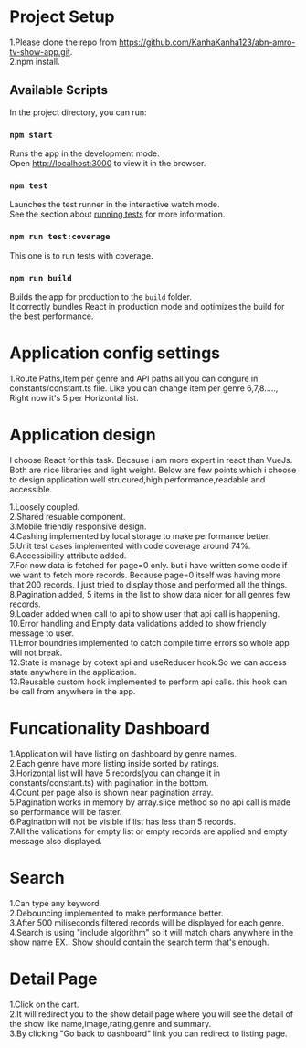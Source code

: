 
# Project Setup
 1.Please clone the repo from https://github.com/KanhaKanha123/abn-amro-tv-show-app.git. \
 2.npm install.

## Available Scripts

In the project directory, you can run:

### `npm start`

Runs the app in the development mode.\
Open [http://localhost:3000](http://localhost:3000) to view it in the browser.

### `npm test`

Launches the test runner in the interactive watch mode.\
See the section about [running tests](https://facebook.github.io/create-react-app/docs/running-tests) for more information.

### `npm run test:coverage`

This one is to run tests with coverage.

### `npm run build`

Builds the app for production to the `build` folder.\
It correctly bundles React in production mode and optimizes the build for the best performance.

# Application config settings
1.Route Paths,Item per genre and API paths all you can congure in constants/constant.ts file. Like you can change item per genre 6,7,8....., Right now it's 5 per Horizontal list.

# Application design
I choose React for this task. Because i am more expert in react than VueJs. Both are nice libraries and light weight. Below are few points which i choose to design application well strucured,high performance,readable and accessible.

1.Loosely coupled.\
2.Shared resuable component.\
3.Mobile friendly responsive design.\
4.Cashing implemented by local storage to make performance better.\
5.Unit test cases implemented with code coverage around 74%.\
6.Accessibility attribute added.\
7.For now data is fetched for page=0 only. but i have written some code if we want to fetch more records. Because page=0 itself was having more that 200 records. I just tried to display those and performed all the things.\
8.Pagination added, 5 items in the list to show data nicer for all genres few records.\
9.Loader added when call to api to show user that api call is happening.\
10.Error handling and Empty data validations added to show friendly message to user.\
11.Error boundries implemented to catch compile time errors so whole app will not break.\
12.State is manage by cotext api and useReducer hook.So we can access state anywhere in the application.\
13.Reusable custom hook implemented to perform api calls. this hook can be call from anywhere in the app.

# Funcationality Dashboard
 1.Application will have listing on dashboard by genre names.\
 2.Each genre have more listing inside sorted by ratings.\
 3.Horizontal list will have 5 records(you can change it in constants/constant.ts) with pagination in the bottom.\
 4.Count per page also is shown near pagination array.\
 5.Pagination works in memory by array.slice method so no api call is made so performance will be faster.\
 6.Pagination will not be visible if list has less than 5 records.\
 7.All the validations for empty list or empty records are applied and empty message also displayed.
 
# Search
1.Can type any keyword.\
2.Debouncing implemented to make performance better.\
3.After 500 miliseconds filtered records will be displayed for each genre.\
4.Search is using "include algorithm" so it will match chars anywhere in the show name EX.. Show should contain the search term that's enough.

# Detail Page
1.Click on the cart.\
2.It will redirect you to the show detail page where you will see the detail of the show like name,image,rating,genre and summary.\
3.By clicking "Go back to dashboard" link you can redirect to listing page.

